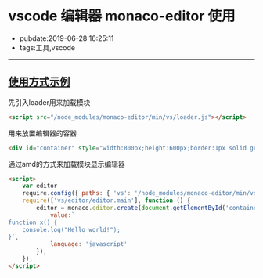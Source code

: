 # vscode 编辑器 monaco-editor 使用

- pubdate:2019-06-28 16:25:11
- tags:工具,vscode

-----------------

## [使用方式示例](https://www.netnr.com/home/list/111)

先引入loader用来加载模块
```html
<script src="/node_modules/monaco-editor/min/vs/loader.js"></script>
```

用来放置编辑器的容器
````html
<div id="container" style="width:800px;height:600px;border:1px solid grey"></div>
````

通过amd的方式来加载模块显示编辑器
````html
<script>
    var editor
    require.config({ paths: { 'vs': '/node_modules/monaco-editor/min/vs' }});
    require(['vs/editor/editor.main'], function () {
        editor = monaco.editor.create(document.getElementById('container'), {
            value:`
function x() {
	console.log("Hello world!");
}`,
            language: 'javascript'
        });
    });
</script>
````